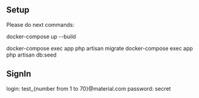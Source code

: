 ## Setup
Please do next commands:

docker-compose up --build

docker-compose exec app php artisan migrate
docker-compose exec app php artisan db:seed

## SignIn
login: test_{number from 1 to 70}@material.com
password: secret
